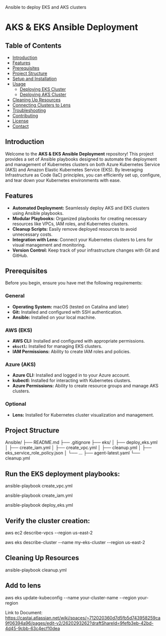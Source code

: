 Ansible to deploy EKS and AKS clusters
# AKS & EKS Ansible Deployment

## Table of Contents

- [Introduction](#introduction)
- [Features](#features)
- [Prerequisites](#prerequisites)
- [Project Structure](#project-structure)
- [Setup and Installation](#setup-and-installation)
- [Usage](#usage)
  - [Deploying EKS Cluster](#deploying-eks-cluster)
  - [Deploying AKS Cluster](#deploying-aks-cluster)
- [Cleaning Up Resources](#cleaning-up-resources)
- [Connecting Clusters to Lens](#connecting-clusters-to-lens)
- [Troubleshooting](#troubleshooting)
- [Contributing](#contributing)
- [License](#license)
- [Contact](#contact)

## Introduction

Welcome to the **AKS & EKS Ansible Deployment** repository! This project provides a set of Ansible playbooks designed to automate the deployment and management of Kubernetes clusters on both Azure Kubernetes Service (AKS) and Amazon Elastic Kubernetes Service (EKS). By leveraging Infrastructure as Code (IaC) principles, you can efficiently set up, configure, and tear down your Kubernetes environments with ease.

## Features

- **Automated Deployment:** Seamlessly deploy AKS and EKS clusters using Ansible playbooks.
- **Modular Playbooks:** Organized playbooks for creating necessary resources like VPCs, IAM roles, and Kubernetes clusters.
- **Cleanup Scripts:** Easily remove deployed resources to avoid unnecessary costs.
- **Integration with Lens:** Connect your Kubernetes clusters to Lens for visual management and monitoring.
- **Version Control:** Keep track of your infrastructure changes with Git and GitHub.

## Prerequisites

Before you begin, ensure you have met the following requirements:

### General

- **Operating System:** macOS (tested on Catalina and later)
- **Git:** Installed and configured with SSH authentication.
- **Ansible:** Installed on your local machine.

### AWS (EKS)

- **AWS CLI:** Installed and configured with appropriate permissions.
- **`eksctl`:** Installed for managing EKS clusters.
- **IAM Permissions:** Ability to create IAM roles and policies.

### Azure (AKS)

- **Azure CLI:** Installed and logged in to your Azure account.
- **kubectl:** Installed for interacting with Kubernetes clusters.
- **Azure Permissions:** Ability to create resource groups and manage AKS clusters.

### Optional

- **Lens:** Installed for Kubernetes cluster visualization and management.

## Project Structure

Ansible/
├── README.md
├── .gitignore
├── eks/
│   ├── deploy_eks.yml
│   ├── create_iam.yml
│   ├── create_vpc.yml
│   ├── cleanup.yml
│   ├── eks_service_role_policy.json
│   └── ...
├── agent-latest.yaml
└── cleanup.yml

## Run the EKS deployment playbooks:

ansible-playbook create_vpc.yml

ansible-playbook create_iam.yml

ansible-playbook deploy_eks.yml


## Verify the cluster creation:

aws ec2 describe-vpcs --region us-east-2

aws eks describe-cluster --name my-eks-cluster --region us-east-2

## Cleaning Up Resources

ansible-playbook cleanup.yml

## Add to lens

aws eks update-kubeconfig --name your-cluster-name --region your-region


Link to Document: https://castai.atlassian.net/wiki/spaces/~712020360d7d5fb5d743958259ca9f06394a96/pages/edit-v2/2620293262?draftShareId=9fefb3eb-42bd-4d45-9cbb-63c4ecf10dea
